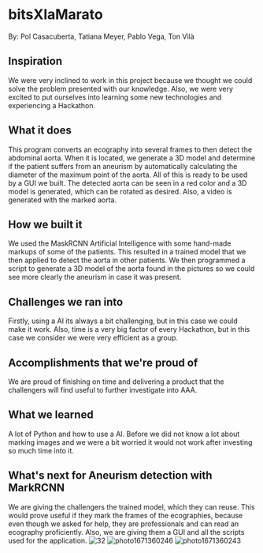 # bitsXlaMarato
By: Pol Casacuberta, Tatiana Meyer, Pablo Vega, Ton Vilà

## Inspiration
We were very inclined to work in this project because we thought we could solve the problem presented with our knowledge. Also, we were very excited to put ourselves into learning some new technologies and experiencing a Hackathon.

## What it does
This program converts an ecography into several frames to then detect the abdominal aorta. When it is located, we generate a 3D model and determine if the patient suffers from an aneurism by automatically calculating the diameter of the maximum point of the aorta.
All of this is ready to be used by a GUI we built. The detected aorta can be seen in a red color and a 3D model is generated, which can be rotated as desired. Also, a video is generated with the marked aorta.

## How we built it
We used the MaskRCNN Artificial Intelligence with some hand-made markups of some of the patients. This resulted in a trained model that we then applied to detect the aorta in other patients.
We then programmed a script to generate a 3D model of the aorta found in the pictures so we could see more clearly the aneurism in case it was present.

## Challenges we ran into
Firstly, using a AI its always a bit challenging, but in this case we could make it work. Also, time is a very big factor of every Hackathon, but in this case we consider we were very efficient as a group.

## Accomplishments that we're proud of
We are proud of finishing on time and delivering a product that the challengers will find useful to further investigate into AAA.

## What we learned
A lot of Python and how to use a AI. Before we did not know a lot about marking images and we were a bit worried it would not work after investing so much time into it.

## What's next for Aneurism detection with MarkRCNN
We are giving the challengers the trained model, which they can reuse. This would prove useful if they mark the frames of the ecographies, because even though we asked for help, they are professionals and can read an ecography proficiently.
Also, we are giving them a GUI and all the scripts used for the application.
![32](https://user-images.githubusercontent.com/44567202/208294460-f8bd49dd-c2c4-4dbf-b316-3fedd989bd9b.jpg)
![photo1671360246](https://user-images.githubusercontent.com/44567202/208294473-3b2da637-5504-4750-8ea9-06e50e139eaa.jpeg)
![photo1671360243](https://user-images.githubusercontent.com/44567202/208294474-817252af-eeb3-499b-8ffa-e6333b68efe0.jpeg)

